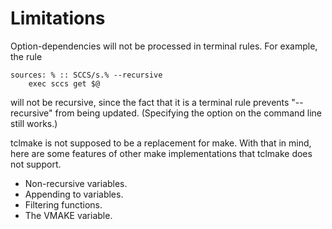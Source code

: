 # Limitations

Option-dependencies will not be processed in terminal rules. For example, the 
rule

    sources: % :: SCCS/s.% --recursive
    	exec sccs get $@

will not be recursive, since the fact that it is a terminal rule prevents 
"--recursive" from being updated.  (Specifying the option on the command line 
still works.) 

tclmake is not supposed to be a replacement for make. With that in mind, here 
are some features of other make implementations that tclmake does not support.

- Non-recursive variables.
- Appending to variables.
- Filtering functions.
- The VMAKE variable. 